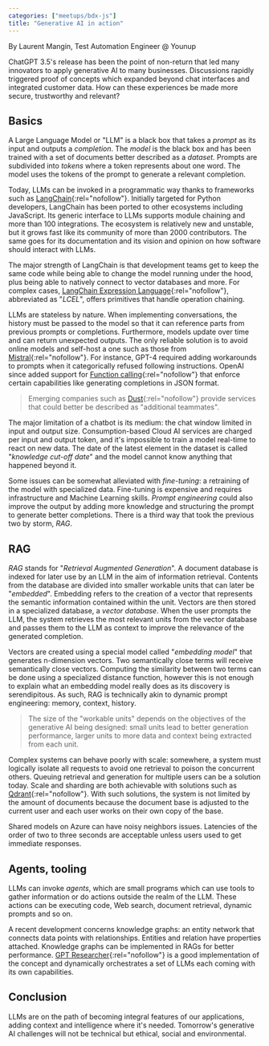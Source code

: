 ```yaml
---
categories: ["meetups/bdx-js"]
title: "Generative AI in action"
---
```


By Laurent Mangin, Test Automation Engineer @ Younup  

ChatGPT 3.5's release has been the point of non-return that led many innovators to apply generative AI to many
businesses. Discussions rapidly triggered proof of concepts which expanded beyond chat interfaces and integrated
customer data. How can these experiences be made more secure, trustworthy and relevant?

## Basics

A Large Language Model or "LLM" is a black box that takes a _prompt_ as its input and outputs a _completion_. The
_model_ is the black box and has been trained with a set of documents better described as a _dataset_. Prompts are
subdivided into _tokens_ where a token represents about one word. The model uses the tokens of the prompt to generate a
relevant completion.

Today, LLMs can be invoked in a programmatic way thanks to frameworks such as [LangChain](https://www.langchain.com/langchain){:rel="nofollow"}.
Initially targeted for Python developers, LangChain has been ported to other ecosystems including JavaScript. Its
generic interface to LLMs supports module chaining and more than 100 integrations. The ecosystem is relatively new and
unstable, but it grows fast like its community of more than 2000 contributors. The same goes for its documentation and
its vision and opinion on how software should interact with LLMs.

The major strength of LangChain is that development teams get to keep the same code while being able to change the model
running under the hood, plus being able to natively connect to vector databases and more. For complex cases, [LangChain Expression Language](https://python.langchain.com/v0.2/docs/concepts/#langchain-expression-language-lcel){:rel="nofollow"},
abbreviated as "_LCEL_", offers primitives that handle operation chaining.

LLMs are stateless by nature. When implementing conversations, the history must be passed to the model so that it can
reference parts from previous prompts or completions. Furthermore, models update over time and can return unexpected
outputs. The only reliable solution is to avoid online models and self-host a one such as those from [Mistral](https://mistral.ai/){:rel="nofollow"}.
For instance, GPT-4 required adding workarounds to prompts when it categorically refused following instructions. OpenAI
since added support for [Function calling](https://platform.openai.com/docs/guides/function-calling){:rel="nofollow"}
that enforce certain capabilities like generating completions in JSON format.

> Emerging companies such as [Dust](https://dust.tt/){:rel="nofollow"} provide services that could better be described
> as "additional teammates".

The major limitation of a chatbot is its medium: the chat window limited in input and output size. Consumption-based
Cloud AI services are charged per input and output token, and it's impossible to train a model real-time to react on new
data. The date of the latest element in the dataset is called "_knowledge cut-off date_" and the model cannot know
anything that happened beyond it.

Some issues can be somewhat alleviated with _fine-tuning_: a retraining of the model with specialized data. Fine-tuning
is expensive and requires infrastructure and Machine Learning skills. _Prompt engineering_ could also improve the output
by adding more knowledge and structuring the prompt to generate better completions. There is a third way that took the
previous two by storm, _RAG_.

## RAG

_RAG_ stands for "_Retrieval Augmented Generation_". A document database is indexed for later use by an LLM in the aim
of information retrieval. Contents from the database are divided into smaller workable units that can later be
"_embedded_". Embedding refers to the creation of a vector that represents the semantic information contained within the
unit. Vectors are then stored in a specialized database, a _vector database_. When the user prompts the LLM, the system
retrieves the most relevant units from the vector database and passes them to the LLM as context to improve the
relevance of the generated completion.

Vectors are created using a special model called "_embedding model_" that generates n-dimension vectors. Two
semantically close terms will receive semantically close vectors. Computing the similarity between two terms can be done
using a specialized distance function, however this is not enough to explain what an embedding model really does as its
discovery is serendipitous. As such, RAG is technically akin to dynamic prompt engineering: memory, context, history.

> The size of the "workable units" depends on the objectives of the generative AI being designed: small units lead to
> better generation performance, larger units to more data and context being extracted from each unit.

Complex systems can behave poorly with scale: somewhere, a system must logically isolate all requests to avoid one
retrieval to poison the concurrent others. Queuing retrieval and generation for multiple users can be a solution today.
Scale and sharding are both achievable with solutions such as [Qdrant](https://qdrant.tech/){:rel="nofollow"}. With such
solutions, the system is not limited by the amount of documents because the document base is adjusted to the current
user and each user works on their own copy of the base.

Shared models on Azure can have noisy neighbors issues. Latencies of the order of two to three seconds are acceptable
unless users used to get immediate responses.

## Agents, tooling

LLMs can invoke _agents_, which are small programs which can use tools to gather information or do actions outside the
realm of the LLM. These actions can be executing code, Web search, document retrieval, dynamic prompts and so on.

A recent development concerns knowledge graphs: an entity network that connects data points with relationships. Entities
and relation have properties attached. Knowledge graphs can be implemented in RAGs for better performance. [GPT Researcher](https://gptr.dev/){:rel="nofollow"}
is a good implementation of the concept and dynamically orchestrates a set of LLMs each coming with its own
capabilities.

## Conclusion

LLMs are on the path of becoming integral features of our applications, adding context and intelligence where it's
needed. Tomorrow's generative AI challenges will not be technical but ethical, social and environmental.
